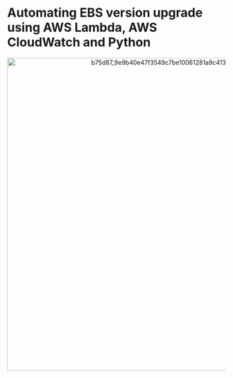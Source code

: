 # Automating EBS version upgrade using AWS Lambda, AWS CloudWatch and Python

<p align="center">
  <img width="720" alt="b75d87_9e9b40e47f3549c7be10061281a9c413~mv2" src="https://github.com/Rajdeep1311/devops_python_projects/assets/113296626/5829c125-b679-4c00-8d1a-cbf4e53bf78b">
</p>



